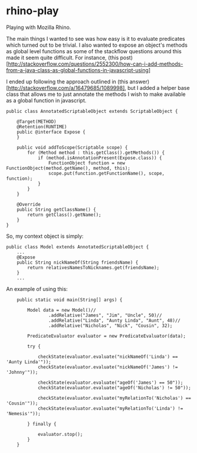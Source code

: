 rhino-play
==========

Playing with Mozilla Rhino.

The main things I wanted to see was how easy is it to evaluate predicates which turned out to be trivial.
I also wanted to expose an object's methods as global level functions as some of the stackflow questions around this made it seem quite difficult.
For instance, (this post)[http://stackoverflow.com/questions/2552300/how-can-i-add-methods-from-a-java-class-as-global-functions-in-javascript-using]


I ended up following the approach outlined in (this answer)[http://stackoverflow.com/a/16479685/1089998], but I added a helper base class that allows me to just annotate the methods I wish to make available as a global function in javascript.    
```
public class AnnotatedScriptableObject extends ScriptableObject {

	@Target(METHOD)
	@Retention(RUNTIME)
	public @interface Expose {
	}

	public void addToScope(Scriptable scope) {
		for (Method method : this.getClass().getMethods()) {
			if (method.isAnnotationPresent(Expose.class)) {
				FunctionObject function = new FunctionObject(method.getName(), method, this);
				scope.put(function.getFunctionName(), scope, function);
			}
		}
	}

	@Override
	public String getClassName() {
		return getClass().getName();
	}
}
```

So, my context object is simply: 

```
public class Model extends AnnotatedScriptableObject {
	...
	@Expose
	public String nickNameOf(String friendsName) {
		return relativesNamesToNicknames.get(friendsName);
	}
	...
```
 
 An example of using this:


```
	public static void main(String[] args) {

		Model data = new Model()//
				.addRelative("James", "Jim", "Uncle", 50)//
				.addRelative("Linda", "Aunty Linda", "Aunt", 48)//
				.addRelative("Nicholas", "Nick", "Cousin", 32);

		PredicateEvaluator evaluator = new PredicateEvaluator(data);

		try {

			checkState(evaluator.evaluate("nickNameOf('Linda') == 'Aunty Linda'"));
			checkState(evaluator.evaluate("nickNameOf('James') != 'Johnny'"));
			
			checkState(evaluator.evaluate("ageOf('James') == 50"));
			checkState(evaluator.evaluate("ageOf('Nicholas') != 50"));
			
			checkState(evaluator.evaluate("myRelationTo('Nicholas') == 'Cousin'"));
			checkState(evaluator.evaluate("myRelationTo('Linda') != 'Nemesis'"));
			
		} finally {
			
			evaluator.stop();
		}
	}
```
